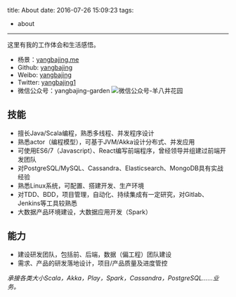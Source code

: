 title: About
date: 2016-07-26 15:09:23
tags:
- about
---

这里有我的工作体会和生活感悟。

- 杨景：[yangbajing.me](http://www.yangbajing.me)
- Github: [yangbajing](https://github.com/yangbajing)
- Weibo: [yangbajing](http://weibo.com/yangbajing)
- Twitter: [yangbajing1](https://twitter.com/yangbajing1)
- 微信公众号：yangbajing-garden
![微信公众号-羊八井花园](/img/yangbajing-garden.jpg)

## 技能

- 擅长Java/Scala编程，熟悉多线程、并发程序设计
- 熟悉actor（编程模型），可基于JVM/Akka设计分布式、并发应用
- 可使用ES6/7（Javascript）、React编写前端程序，曾经领导并组建过前端开发团队
- 对PostgreSQL/MySQL、Cassandra、Elasticsearch、MongoDB具有实战经验
- 熟悉Linux系统，可配置、搭建开发、生产环境
- 对TDD、BDD，项目管理，自动化、持续集成有一定研究，对Gitlab、Jenkins等工具较熟悉
- 大数据产品环境建设，大数据应用开发（Spark）

## 能力

- 建设研发团队，包括前、后端，数据（偏工程）团队建设
- 需求、产品的研发落地设计，项目/产品质量及进度管控

*承接各类大小Scala，Akka，Play，Spark，Cassandra，PostgreSQL……业务。*

